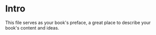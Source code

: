 # Intro

This file serves as your book's preface, a great place to describe your book's content and ideas.

